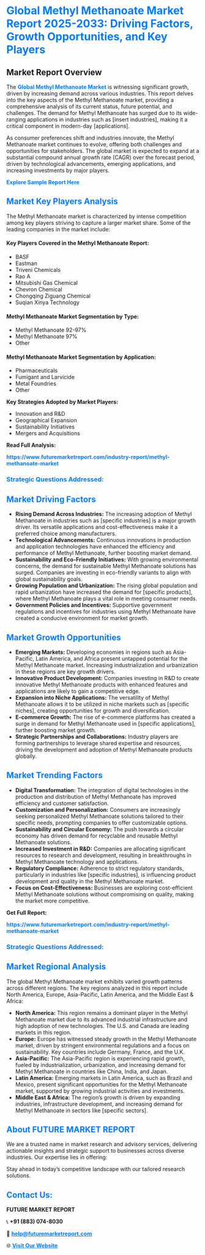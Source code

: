 <h1 style="color: #007BFF;">Global Methyl Methanoate Market Report 2025-2033: Driving Factors, Growth Opportunities, and Key Players</h1>

<section id="overview">
<h2>Market Report Overview</h2>
<p>The <a href="https://www.futuremarketreport.com/industry-report/methyl-methanoate-market" style="color: #007BFF; text-decoration: none;"><strong>Global Methyl Methanoate Market</strong></a> is witnessing significant growth, driven by increasing demand across various industries. This report delves into the key aspects of the Methyl Methanoate market, providing a comprehensive analysis of its current status, future potential, and challenges. The demand for Methyl Methanoate has surged due to its wide-ranging applications in industries such as [insert industries], making it a critical component in modern-day [applications].</p>
<p>As consumer preferences shift and industries innovate, the Methyl Methanoate market continues to evolve, offering both challenges and opportunities for stakeholders. The global market is expected to expand at a substantial compound annual growth rate (CAGR) over the forecast period, driven by technological advancements, emerging applications, and increasing investments by major players.</p>
</section>

<section id="overview">
<p><a href="https://www.futuremarketreport.com/request-sample/reportId=46725" style="color: #007BFF; text-decoration: none;"><strong>Explore Sample Report Here</strong></a></p>
</section>

<section id="key-players">
<h2 style="color: #007BFF;">Market Key Players Analysis</h2>
<p>The Methyl Methanoate market is characterized by intense competition among key players striving to capture a larger market share. Some of the leading companies in the market include:</p>
<h4>Key Players Covered in the Methyl Methanoate Report:</h4>
<ul><li>BASF</li><li>Eastman</li><li>Triveni Chemicals</li><li>Rao A</li><li>Mitsubishi Gas Chemical</li><li>Chevron Chemical</li><li>Chongqing Ziguang Chemical</li><li>Suqian Xinya Technology</li></ul>
<h4>Methyl Methanoate Market Segmentation by Type:</h4>
<ul><li>Methyl Methanoate 92-97%</li><li>Methyl Methanoate 97%</li><li>Other</li></ul>

<h4>Methyl Methanoate Market Segmentation by Application:</h4>
<ul><li>Pharmaceuticals</li><li>Fumigant and Larvicide</li><li>Metal Foundries</li><li>Other</li></ul>
<p><strong>Key Strategies Adopted by Market Players:</strong></p>
<ul>
<li>Innovation and R&D</li>
<li>Geographical Expansion</li>
<li>Sustainability Initiatives</li>
<li>Mergers and Acquisitions</li>
</ul>
</section>

<section>
<p><strong>Read Full Analysis: </strong></p><a href="https://www.futuremarketreport.com/industry-report/methyl-methanoate-market" style="color: #007BFF; text-decoration: none;"><strong>https://www.futuremarketreport.com/industry-report/methyl-methanoate-market</strong></a>
<h3 style="color: #007BFF;">Strategic Questions Addressed:</h3>
</section>

<section id="driving-factors">
<h2 style="color: #007BFF;">Market Driving Factors</h2>
<ul>
<li><strong>Rising Demand Across Industries:</strong> The increasing adoption of Methyl Methanoate in industries such as [specific industries] is a major growth driver. Its versatile applications and cost-effectiveness make it a preferred choice among manufacturers.</li>
<li><strong>Technological Advancements:</strong> Continuous innovations in production and application technologies have enhanced the efficiency and performance of Methyl Methanoate, further boosting market demand.</li>
<li><strong>Sustainability and Eco-Friendly Initiatives:</strong> With growing environmental concerns, the demand for sustainable Methyl Methanoate solutions has surged. Companies are investing in eco-friendly variants to align with global sustainability goals.</li>
<li><strong>Growing Population and Urbanization:</strong> The rising global population and rapid urbanization have increased the demand for [specific products], where Methyl Methanoate plays a vital role in meeting consumer needs.</li>
<li><strong>Government Policies and Incentives:</strong> Supportive government regulations and incentives for industries using Methyl Methanoate have created a conducive environment for market growth.</li>
</ul>
</section>

<section id="growth-opportunities">
<h2 style="color: #007BFF;">Market Growth Opportunities</h2>
<ul>
<li><strong>Emerging Markets:</strong> Developing economies in regions such as Asia-Pacific, Latin America, and Africa present untapped potential for the Methyl Methanoate market. Increasing industrialization and urbanization in these regions are key growth drivers.</li>
<li><strong>Innovative Product Development:</strong> Companies investing in R&D to create innovative Methyl Methanoate products with enhanced features and applications are likely to gain a competitive edge.</li>
<li><strong>Expansion into Niche Applications:</strong> The versatility of Methyl Methanoate allows it to be utilized in niche markets such as [specific niches], creating opportunities for growth and diversification.</li>
<li><strong>E-commerce Growth:</strong> The rise of e-commerce platforms has created a surge in demand for Methyl Methanoate used in [specific applications], further boosting market growth.</li>
<li><strong>Strategic Partnerships and Collaborations:</strong> Industry players are forming partnerships to leverage shared expertise and resources, driving the development and adoption of Methyl Methanoate products globally.</li>
</ul>
</section>

<section id="trending-factors">
<h2 style="color: #007BFF;">Market Trending Factors</h2>
<ul>
<li><strong>Digital Transformation:</strong> The integration of digital technologies in the production and distribution of Methyl Methanoate has improved efficiency and customer satisfaction.</li>
<li><strong>Customization and Personalization:</strong> Consumers are increasingly seeking personalized Methyl Methanoate solutions tailored to their specific needs, prompting companies to offer customizable options.</li>
<li><strong>Sustainability and Circular Economy:</strong> The push towards a circular economy has driven demand for recyclable and reusable Methyl Methanoate solutions.</li>
<li><strong>Increased Investment in R&D:</strong> Companies are allocating significant resources to research and development, resulting in breakthroughs in Methyl Methanoate technology and applications.</li>
<li><strong>Regulatory Compliance:</strong> Adherence to strict regulatory standards, particularly in industries like [specific industries], is influencing product development and quality in the Methyl Methanoate market.</li>
<li><strong>Focus on Cost-Effectiveness:</strong> Businesses are exploring cost-efficient Methyl Methanoate solutions without compromising on quality, making the market more competitive.</li>
</ul>
</section>

<section>
<p><strong>Get Full Report: </strong></p><a href="https://www.futuremarketreport.com/industry-report/methyl-methanoate-market" style="color: #007BFF; text-decoration: none;"><strong>https://www.futuremarketreport.com/industry-report/methyl-methanoate-market</strong></a>
<h3 style="color: #007BFF;">Strategic Questions Addressed:</h3>
</section>


<section id="regional-analysis">
<h2 style="color: #007BFF;">Market Regional Analysis</h2>
<p>The global Methyl Methanoate market exhibits varied growth patterns across different regions. The key regions analyzed in this report include North America, Europe, Asia-Pacific, Latin America, and the Middle East & Africa:</p>
<ul>
<li><strong>North America:</strong> This region remains a dominant player in the Methyl Methanoate market due to its advanced industrial infrastructure and high adoption of new technologies. The U.S. and Canada are leading markets in this region.</li>
<li><strong>Europe:</strong> Europe has witnessed steady growth in the Methyl Methanoate market, driven by stringent environmental regulations and a focus on sustainability. Key countries include Germany, France, and the U.K.</li>
<li><strong>Asia-Pacific:</strong> The Asia-Pacific region is experiencing rapid growth, fueled by industrialization, urbanization, and increasing demand for Methyl Methanoate in countries like China, India, and Japan.</li>
<li><strong>Latin America:</strong> Emerging markets in Latin America, such as Brazil and Mexico, present significant opportunities for the Methyl Methanoate market, supported by growing industrial activities and investments.</li>
<li><strong>Middle East & Africa:</strong> The region’s growth is driven by expanding industries, infrastructure development, and increasing demand for Methyl Methanoate in sectors like [specific sectors].</li>
</ul>
</section>

<footer>
<h2 style="color: #007BFF;">About FUTURE MARKET REPORT</h2>
<p>We are a trusted name in market research and advisory services, delivering actionable insights and strategic support to businesses across diverse industries. Our expertise lies in offering:</p>

<p>Stay ahead in today’s competitive landscape with our tailored research solutions.</p>

<h2 style="color: #007BFF;">Contact Us:</h2>
<p><strong>FUTURE MARKET REPORT</strong></p>
<p>📞 <strong>+91 (883) 074-8030</strong></p>
<p>📧 <strong><a href="mailto:help@futuremarketreport.com" style="color: #007BFF;">help@futuremarketreport.com</a></strong></p>
<p>🌐 <strong><a href="https://www.futuremarketreport.com/" style="color: #007BFF;">Visit Our Website</a></strong></p>
</footer>